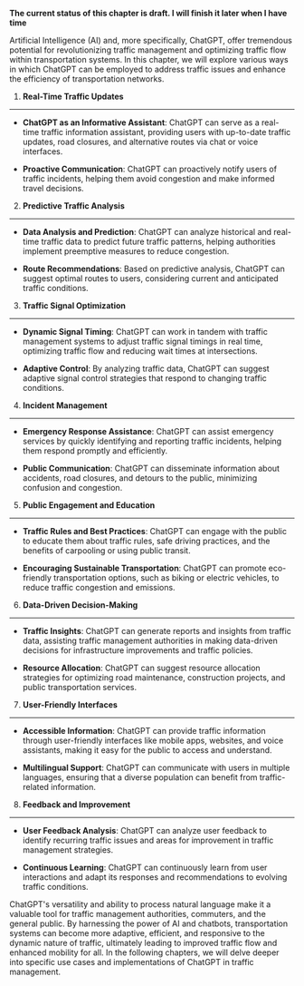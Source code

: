 **The current status of this chapter is draft. I will finish it later when I have time**

Artificial Intelligence (AI) and, more specifically, ChatGPT, offer tremendous potential for revolutionizing traffic management and optimizing traffic flow within transportation systems. In this chapter, we will explore various ways in which ChatGPT can be employed to address traffic issues and enhance the efficiency of transportation networks.

1. **Real-Time Traffic Updates**
--------------------------------

* **ChatGPT as an Informative Assistant**: ChatGPT can serve as a real-time traffic information assistant, providing users with up-to-date traffic updates, road closures, and alternative routes via chat or voice interfaces.

* **Proactive Communication**: ChatGPT can proactively notify users of traffic incidents, helping them avoid congestion and make informed travel decisions.

2. **Predictive Traffic Analysis**
----------------------------------

* **Data Analysis and Prediction**: ChatGPT can analyze historical and real-time traffic data to predict future traffic patterns, helping authorities implement preemptive measures to reduce congestion.

* **Route Recommendations**: Based on predictive analysis, ChatGPT can suggest optimal routes to users, considering current and anticipated traffic conditions.

3. **Traffic Signal Optimization**
----------------------------------

* **Dynamic Signal Timing**: ChatGPT can work in tandem with traffic management systems to adjust traffic signal timings in real time, optimizing traffic flow and reducing wait times at intersections.

* **Adaptive Control**: By analyzing traffic data, ChatGPT can suggest adaptive signal control strategies that respond to changing traffic conditions.

4. **Incident Management**
--------------------------

* **Emergency Response Assistance**: ChatGPT can assist emergency services by quickly identifying and reporting traffic incidents, helping them respond promptly and efficiently.

* **Public Communication**: ChatGPT can disseminate information about accidents, road closures, and detours to the public, minimizing confusion and congestion.

5. **Public Engagement and Education**
--------------------------------------

* **Traffic Rules and Best Practices**: ChatGPT can engage with the public to educate them about traffic rules, safe driving practices, and the benefits of carpooling or using public transit.

* **Encouraging Sustainable Transportation**: ChatGPT can promote eco-friendly transportation options, such as biking or electric vehicles, to reduce traffic congestion and emissions.

6. **Data-Driven Decision-Making**
----------------------------------

* **Traffic Insights**: ChatGPT can generate reports and insights from traffic data, assisting traffic management authorities in making data-driven decisions for infrastructure improvements and traffic policies.

* **Resource Allocation**: ChatGPT can suggest resource allocation strategies for optimizing road maintenance, construction projects, and public transportation services.

7. **User-Friendly Interfaces**
-------------------------------

* **Accessible Information**: ChatGPT can provide traffic information through user-friendly interfaces like mobile apps, websites, and voice assistants, making it easy for the public to access and understand.

* **Multilingual Support**: ChatGPT can communicate with users in multiple languages, ensuring that a diverse population can benefit from traffic-related information.

8. **Feedback and Improvement**
-------------------------------

* **User Feedback Analysis**: ChatGPT can analyze user feedback to identify recurring traffic issues and areas for improvement in traffic management strategies.

* **Continuous Learning**: ChatGPT can continuously learn from user interactions and adapt its responses and recommendations to evolving traffic conditions.

ChatGPT's versatility and ability to process natural language make it a valuable tool for traffic management authorities, commuters, and the general public. By harnessing the power of AI and chatbots, transportation systems can become more adaptive, efficient, and responsive to the dynamic nature of traffic, ultimately leading to improved traffic flow and enhanced mobility for all. In the following chapters, we will delve deeper into specific use cases and implementations of ChatGPT in traffic management.
